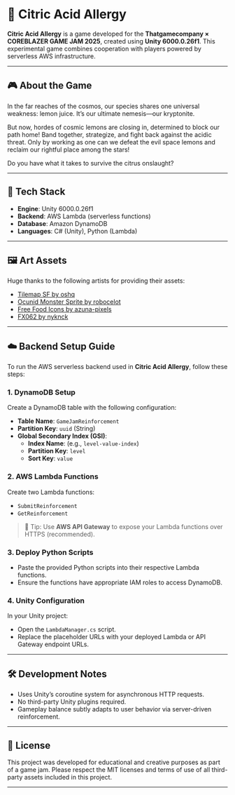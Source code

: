 # 🍋 Citric Acid Allergy

**Citric Acid Allergy** is a game developed for the **Thatgamecompany × COREBLAZER GAME JAM 2025**, created using **Unity 6000.0.26f1**. This experimental game combines cooperation with players powered by serverless AWS infrastructure.

---

## 🎮 About the Game

In the far reaches of the cosmos, our species shares one universal weakness: lemon juice. It’s our ultimate nemesis—our kryptonite.

But now, hordes of cosmic lemons are closing in, determined to block our path home! Band together, strategize, and fight back against the acidic threat. Only by working as one can we defeat the evil space lemons and reclaim our rightful place among the stars!

Do you have what it takes to survive the citrus onslaught?

---

## 🧠 Tech Stack

- **Engine**: Unity 6000.0.26f1  
- **Backend**: AWS Lambda (serverless functions)  
- **Database**: Amazon DynamoDB  
- **Languages**: C# (Unity), Python (Lambda)

---

## 🖼️ Art Assets

Huge thanks to the following artists for providing their assets:

- [Tilemap SF by oshq](https://oshq.itch.io/tilemap-sf)  
- [Ocunid Monster Sprite by robocelot](https://robocelot.itch.io/ocunid-monster-sprite)  
- [Free Food Icons by azuna-pixels](https://azuna-pixels.itch.io/free-food-icons)  
- [FX062 by nyknck](https://nyknck.itch.io/fx062)  

---

## ☁️ Backend Setup Guide

To run the AWS serverless backend used in **Citric Acid Allergy**, follow these steps:

### 1. DynamoDB Setup

Create a DynamoDB table with the following configuration:

- **Table Name**: `GameJamReinforcement`  
- **Partition Key**: `uuid` (String)  
- **Global Secondary Index (GSI)**:
  - **Index Name**: (e.g., `level-value-index`)
  - **Partition Key**: `level`
  - **Sort Key**: `value`

### 2. AWS Lambda Functions

Create two Lambda functions:

- `SubmitReinforcement`  
- `GetReinforcement`

> 🧠 Tip: Use **AWS API Gateway** to expose your Lambda functions over HTTPS (recommended).

### 3. Deploy Python Scripts

- Paste the provided Python scripts into their respective Lambda functions.
- Ensure the functions have appropriate IAM roles to access DynamoDB.

### 4. Unity Configuration

In your Unity project:

- Open the `LambdaManager.cs` script.
- Replace the placeholder URLs with your deployed Lambda or API Gateway endpoint URLs.

---

## 🛠️ Development Notes

- Uses Unity’s coroutine system for asynchronous HTTP requests.
- No third-party Unity plugins required.
- Gameplay balance subtly adapts to user behavior via server-driven reinforcement.

---

## 📜 License

This project was developed for educational and creative purposes as part of a game jam. Please respect the MIT licenses and terms of use of all third-party assets included in this project.

---
